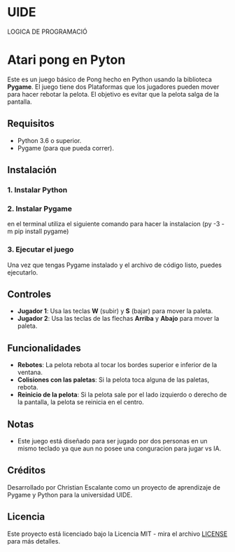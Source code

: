 # UIDE
LOGICA DE PROGRAMACIÓ

# Atari pong en Pyton

Este es un juego básico de Pong hecho en Python usando la biblioteca **Pygame**. El juego tiene dos Plataformas que los jugadores pueden mover para hacer rebotar la pelota. El objetivo es evitar que la pelota salga de la pantalla.
## Requisitos

- Python 3.6 o superior.
- Pygame (para que pueda correr).

## Instalación

### 1. Instalar Python

### 2. Instalar Pygame

en el terminal utiliza el siguiente comando para hacer la instalacion (py -3 -m pip install pygame)

### 3. Ejecutar el juego

Una vez que tengas Pygame instalado y el archivo de código listo, puedes ejecutarlo.



## Controles

- **Jugador 1**: Usa las teclas **W** (subir) y **S** (bajar) para mover la paleta.
- **Jugador 2**: Usa las teclas de las flechas **Arriba** y **Abajo** para mover la paleta.

## Funcionalidades

- **Rebotes**: La pelota rebota al tocar los bordes superior e inferior de la ventana.
- **Colisiones con las paletas**: Si la pelota toca alguna de las paletas, rebota.
- **Reinicio de la pelota**: Si la pelota sale por el lado izquierdo o derecho de la pantalla, la pelota se reinicia en el centro.

## Notas

- Este juego está diseñado para ser jugado por dos personas en un mismo teclado ya que aun no posee una conguracion para jugar vs IA.

## Créditos

Desarrollado por Christian Escalante como un proyecto de aprendizaje de Pygame y Python para la universidad UIDE.

## Licencia

Este proyecto está licenciado bajo la Licencia MIT - mira el archivo [LICENSE](LICENSE) para más detalles.
